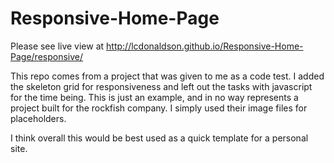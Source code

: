 # Responsive-Home-Page

Please see live view at http://lcdonaldson.github.io/Responsive-Home-Page/responsive/

This repo comes from a project that was given to me as a code test.
I added the skeleton grid for responsiveness and left out the tasks with javascript for the time being.
This is just an example, and in no way represents a project built for the rockfish company. I simply used their image
files for placeholders.

I think overall this would be best used as a quick template for a personal site.
